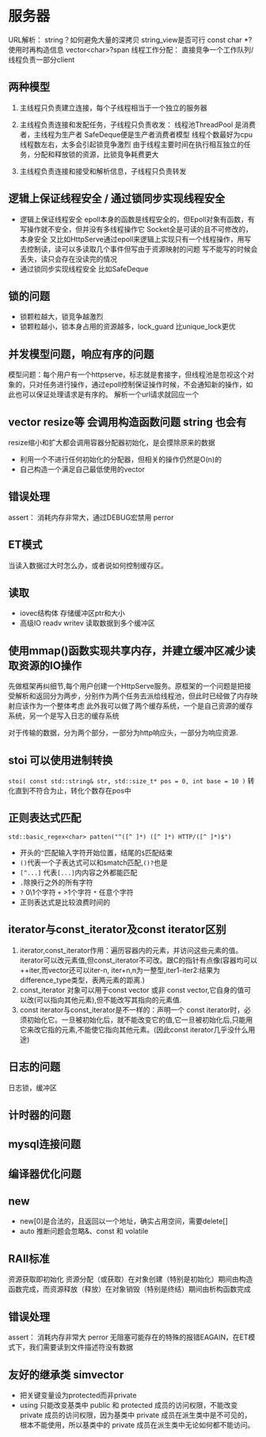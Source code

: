 # 服务器

URL解析：
string？如何避免大量的深拷贝 string_view是否可行
const char *?使用时再构造信息
vector\<char\>?span
线程工作分配：
直接竞争一个工作队列/线程负责一部分client

## 两种模型

1. 主线程只负责建立连接，每个子线程相当于一个独立的服务器
2. 主线程负责连接和发配任务，子线程只负责收发：
线程池ThreadPool 是消费者，主线程为生产者  SafeDeque便是生产者消费者模型
线程个数最好为cpu线程数左右，太多会引起锁竞争激烈
由于线程主要时间在执行相互独立的任务，分配和释放锁的资源，比锁竞争耗费更大

3. 主线程负责连接和接受和解析信息，子线程只负责转发

## 逻辑上保证线程安全 / 通过锁同步实现线程安全

* 逻辑上保证线程安全
 epoll本身的函数是线程安全的，但Epoll对象有函数，有写操作就不安全，但并没有多线程操作它
 Socket全是可读的且不可修改的，本身安全
 又比如HttpServe通过epoll来逻辑上实现只有一个线程操作，用写去控制读，读可以多读取几个事件但写由于资源映射的问题
 写不能写的时候会丢失，读只会存在没读完的情况
* 通过锁同步实现线程安全
  比如SafeDeque

## 锁的问题

* 锁颗粒越大，锁竞争越激烈
* 锁颗粒越小，锁本身占用的资源越多，lock_guard 比unique_lock更优

## 并发模型问题，响应有序的问题

模型问题：每个用户有一个httpserve，标志就是套接字，但线程池是忽视这个对象的，只对任务进行操作，通过epoll控制保证操作时候，不会通知新的操作，如此也可以保证处理请求是有序的。
解析一个url请求就回应一个

## vector resize等 会调用构造函数问题  string 也会有

resize缩小和扩大都会调用容器分配器初始化，是会摸除原来的数据

* 利用一个不进行任何初始化的分配器，但相关的操作仍然是O(n)的
* 自己构造一个满足自己最低使用的vector

## 错误处理

assert： 消耗内存非常大，通过DEBUG宏禁用
perror

## ET模式

当读入数据过大时怎么办，或者说如何控制缓存区。

## 读取

* iovec结构体 存储缓冲区ptr和大小
* 高级IO  readv writev 读取数据到多个缓冲区

## 使用mmap()函数实现共享内存，并建立缓冲区减少读取资源的IO操作

先做框架再纠细节,每个用户创建一个HttpServe服务。原框架的一个问题是把接受解析和返回分为两步，分别作为两个任务去派给线程池，但此时已经做了内存映射应该作为一个整体考虑
此外我可以做了两个缓存系统，一个是自己资源的缓存系统，另一个是写入日志的缓存系统

对于传输的数据，分为两个部分，一部分为http响应头，一部分为响应资源.

## stoi 可以使用进制转换

`stoi( const std::string& str, std::size_t* pos = 0, int base = 10 )`
转化直到不符合为止，转化个数存在pos中

## 正则表达式匹配

`std::basic_regex<char> patten("^([^ ]*) ([^ ]*) HTTP/([^ ]*)$")`

* 开头的`^`匹配输入字符开始位置，结尾的`$`匹配结束
* `()`代表一个子表达式可以和smatch匹配,`()?`也是
* `[^...]` 代表`[...]`内内容之外都能匹配
* `.`除换行之外的所有字符
* `?` 0\1个字符 `+` >1个字符  `*` 任意个字符
* 正则表达式是比较浪费时间的

## iterator与const_iterator及const iterator区别

1. iterator,const_iterator作用：遍历容器内的元素，并访问这些元素的值。iterator可以改元素值,但const_iterator不可改。跟C的指针有点像(容器均可以++iter,而vector还可以iter-n, iter+n,n为一整型,iter1-iter2:结果为difference_type类型，表两元素的距离.)
2. const_iterator 对象可以用于const vector 或非 const vector,它自身的值可以改(可以指向其他元素),但不能改写其指向的元素值.
3. const iterator与const_iterator是不一样的：声明一个 const iterator时，必须初始化它。一旦被初始化后，就不能改变它的值,它一旦被初始化后,只能用它来改它指的元素,不能使它指向其他元素。(因此const iterator几乎没什么用途)

## 日志的问题

日志锁，缓冲区

## 计时器的问题

## mysql连接问题

## 编译器优化问题

## new 

* new[0]是合法的，且返回以一个地址，确实占用空间，需要delete[]
* auto 推断问题会忽略&、const 和 volatile

## RAII标准

资源获取即初始化
资源分配（或获取）在对象创建（特别是初始化）期间由构造函数完成，而资源释放（释放）在对象销毁（特别是终结）期间由析构函数完成

## 错误处理

assert： 消耗内存非常大
perror
无阻塞可能存在的特殊的报错EAGAIN，在ET模式下，我们需要读到文件描述符没有数据

## 友好的继承类 simvector

* 把关键变量设为protected而非private
* using 只能改变基类中 public 和 protected 成员的访问权限，不能改变 private 成员的访问权限，因为基类中 private 成员在派生类中是不可见的，根本不能使用，所以基类中的 private 成员在派生类中无论如何都不能访问。